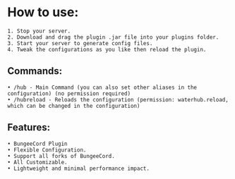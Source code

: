 # How to use:

   	1. Stop your server.
   	2. Download and drag the plugin .jar file into your plugins folder.
   	3. Start your server to generate config files.
   	4. Tweak the configurations as you like then reload the plugin.

## Commands:

    • /hub - Main Command (you can also set other aliases in the configuration) (no permission required)
    • /hubreload - Reloads the configuration (permission: waterhub.reload, which can be changed in the configuration)
						
## Features:

	• BungeeCord Plugin
	• Flexible Configuration.
	• Support all forks of BungeeСord.
	• All Customizable.
	• Lightweight and minimal performance impact.
